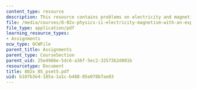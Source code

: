 ```yaml
---
content_type: resource
description: This resource contains problems on electricity and magnetism.
file: /media/courses/8-02x-physics-ii-electricity-magnetism-with-an-experimental-focus-spring-2005/b107b3e4185a1a1cb48805e078b7ae03_802x_05_pset5.pdf
file_type: application/pdf
learning_resource_types:
- Assignments
ocw_type: OCWFile
parent_title: Assignments
parent_type: CourseSection
parent_uid: 25e4986e-5dc6-a36f-5ec2-32573b2d001b
resourcetype: Document
title: 802x_05_pset5.pdf
uid: b107b3e4-185a-1a1c-b488-05e078b7ae03
---
```

